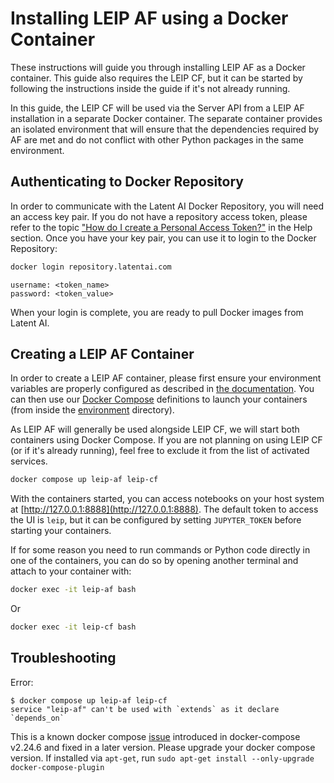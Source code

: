 # Installing LEIP AF using a Docker Container

These instructions will guide you through installing LEIP AF as a Docker container. This guide also requires the LEIP CF, but it can be started by following the instructions inside the guide if it's not already running.

In this guide, the LEIP CF will be used via the Server API from a LEIP AF installation in a separate Docker container. The separate container provides an isolated environment that will ensure that the dependencies required by AF are met and do not conflict with other Python packages in the same environment.

## Authenticating to Docker Repository

In order to communicate with the Latent AI Docker Repository, you will need an access key pair. If you do not have a repository access token, please refer to the topic ["How do I create a Personal Access Token?"](https://leipdocs.latentai.io/home/content/help/#installing-leip) in the Help section. Once you have your key pair, you can use it to login to the Docker Repository:

```bash
docker login repository.latentai.com
```

```text
username: <token_name>
password: <token_value>
```

When your login is complete, you are ready to pull Docker images from Latent AI.

## Creating a LEIP AF Container

In order to create a LEIP AF container, please first ensure your environment variables are properly configured as described in [the documentation](../README.md#workspace-configuration). You can then use our [Docker Compose](https://docs.docker.com/compose/) definitions to launch your containers (from inside the [environment](../../environment/) directory).

As LEIP AF will generally be used alongside LEIP CF, we will start both containers using Docker Compose. If you are not planning on using LEIP CF (or if it's already running), feel free to exclude it from the list of activated services.

```bash
docker compose up leip-af leip-cf
```

With the containers started, you can access notebooks on your host system at [http://127.0.0.1:8888](http://127.0.0.1:8888). The default token to access the UI is `leip`, but it can be configured by setting `JUPYTER_TOKEN` before starting your containers.

If for some reason you need to run commands or Python code directly in one of the containers, you can do so by opening another terminal and attach to your container with:

```bash
docker exec -it leip-af bash
```

Or

```bash
docker exec -it leip-cf bash
```

## Troubleshooting

Error:
```
$ docker compose up leip-af leip-cf
service "leip-af" can't be used with `extends` as it declare `depends_on`
```
This is a known docker compose [issue](https://github.com/docker/compose/issues/11544) introduced in docker-compose v2.24.6 and fixed in a later version. Please upgrade your docker compose version. If installed via `apt-get`, run `sudo apt-get install --only-upgrade docker-compose-plugin`
